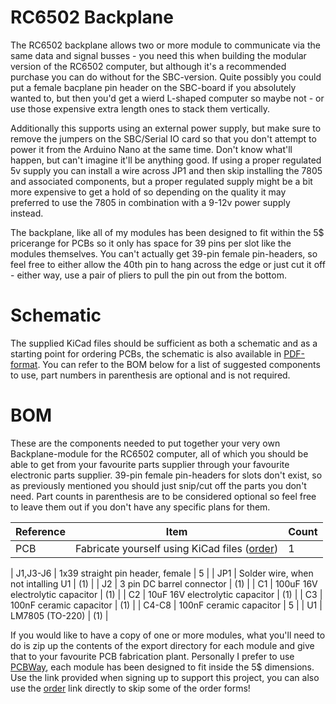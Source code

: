 # RC6502 Backplane

The RC6502 backplane allows two or more module to communicate via the same data and signal busses - you need this when building the modular version of the RC6502 computer, but although it's a recommended purchase you can do without for the SBC-version. Quite possibly you could put a female bacplane pin header on the SBC-board if you absolutely wanted to, but then you'd get a wierd L-shaped computer so maybe not - or use those expensive extra length ones to stack them vertically.

Additionally this supports using an external power supply, but make sure to remove the jumpers on the SBC/Serial IO card so that you don't attempt to power it from the Arduino Nano at the same time. Don't know what'll happen, but can't imagine it'll be anything good. If using a proper regulated 5v supply you can install a wire across JP1 and then skip installing the 7805 and associated components, but a proper regulated supply might be a bit more expensive to get a hold of so depending on the quality it may preferred to use the 7805 in combination with a 9-12v power supply instead.

The backplane, like all of my modules has been designed to fit within the 5$ pricerange for PCBs so it only has space for 39 pins per slot like the modules themselves. You can't actually get 39-pin female pin-headers, so feel free to either allow the 40th pin to hang across the edge or just cut it off - either way, use a pair of pliers to pull the pin out from the bottom.

# Schematic
The supplied KiCad files should be sufficient as both a schematic and as a starting
point for ordering PCBs, the schematic is also available in
[PDF-format](https://github.com/tebl/RC6502-Apple-1-Replica/raw/master/RC6502%20Backplane/export/RC6502%20Backplane.pdf). You can refer to the BOM below for a list of suggested components to use, part numbers in parenthesis are optional and is not required.

# BOM
These are the components needed to put together your very own Backplane-module for the RC6502 computer, all of which you should be able to get from your favourite parts supplier through your favourite electronic parts supplier. 39-pin female pin-headers for slots don't exist, so as previously mentioned you should just snip/cut off the parts you don't need. Part counts in parenthesis are to be considered optional so feel free to leave them out if you don't have any specific plans for them.

| Reference | Item                                  | Count   |
| --------- | ------------------------------------- | ------- |
| PCB       | Fabricate yourself using KiCad files ([order](https://www.pcbway.com/project/shareproject/RC6502_Apple_1_Replica__Backplane_module_revision_A_.html?inviteid=88707))|      1  |

| J1,J3-J6  | 1x39 straight pin header, female      |      5  |
| JP1       | Solder wire, when not intalling U1    |     (1) |
| J2        | 3 pin DC barrel connector             |     (1) |
| C1        | 100uF 16V electrolytic capacitor      |     (1) |
| C2        | 10uF 16V electrolytic capacitor       |     (1) |
| C3        | 100nF ceramic capacitor               |     (1) |
| C4-C8     | 100nF ceramic capacitor               |      5  |
| U1        | LM7805 (TO-220)                       |     (1) |

If you would like to have a copy of one or more modules, what you'll need to do is zip up the contents of the export directory for each module and give that to your favourite PCB fabrication plant. Personally I prefer to use [PCBWay](https://www.pcbway.com/setinvite.aspx?inviteid=88707), each module has been designed to fit inside the 5$ dimensions. Use the link provided when signing up to support this project, you can also use the [order](https://www.pcbway.com/project/shareproject/RC6502_Apple_1_SBC__revision_D_.html?inviteid=88707) link directly to skip some of the order forms!